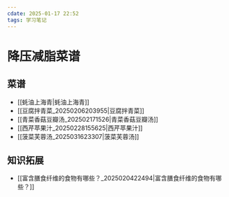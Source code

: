 ```yaml
---
cdate: 2025-01-17 22:52
tags: 学习笔记 
---
```


# 降压减脂菜谱

## 菜谱

- [[蚝油上海青|蚝油上海青]] 
- [[豆腐拌青菜_20250206203955|豆腐拌青菜]] 
- [[青菜香菇豆瓣汤_202502171526|青菜香菇豆瓣汤]] 
- [[西芹苹果汁_20250228155625|西芹苹果汁]]
- [[菠菜芙蓉汤_2025031623307|菠菜芙蓉汤]]

## 知识拓展

- [[富含膳食纤维的食物有哪些？_2025020422494|富含膳食纤维的食物有哪些？]]